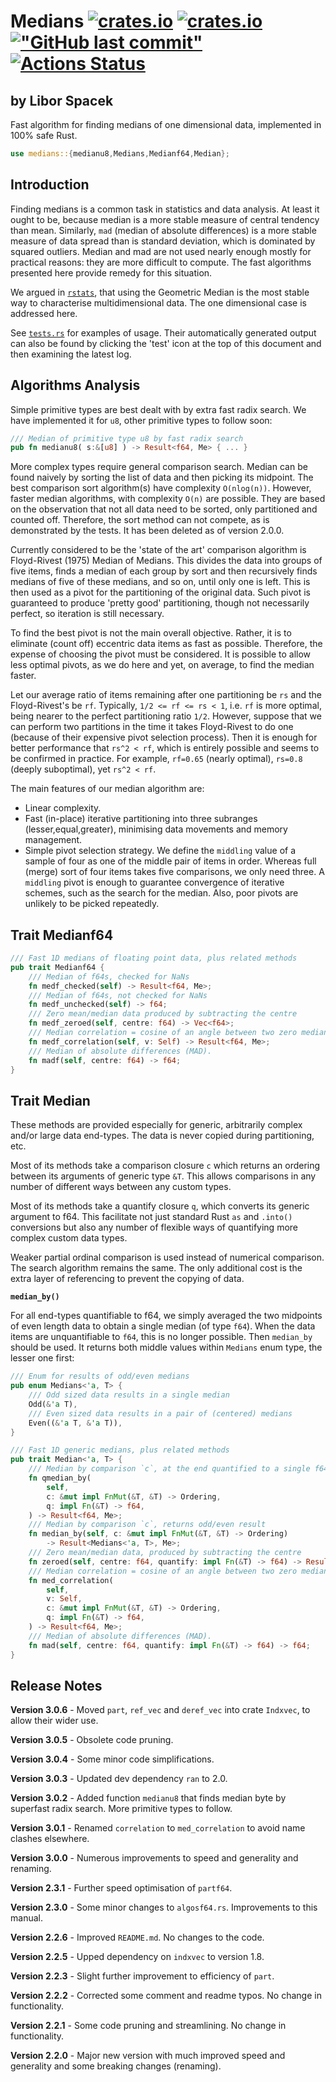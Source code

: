 # Medians [![crates.io](https://img.shields.io/crates/v/medians?logo=rust)](https://crates.io/crates/medians) [![crates.io](https://img.shields.io/crates/d/medians?logo=rust)](https://crates.io/crates/medians) [!["GitHub last commit"](https://img.shields.io/github/last-commit/liborty/medians/HEAD?logo=github)](https://github.com/liborty/medians) [![Actions Status](https://github.com/liborty/medians/workflows/test/badge.svg)](https://github.com/liborty/random/actions)

## **by Libor Spacek**

Fast algorithm for finding medians of one dimensional data, implemented in 100% safe Rust.

```rust
use medians::{medianu8,Medians,Medianf64,Median};
```

## Introduction

Finding medians is a common task in statistics and data analysis. At least it ought to be, because median is a more stable measure of central tendency than mean. Similarly, `mad` (median of absolute differences) is a more stable measure of data spread than is standard deviation, which is dominated by squared outliers. Median and mad are not used nearly enough mostly for practical reasons: they are more difficult to compute. The fast algorithms presented here provide remedy for this situation.

We argued in [`rstats`](https://github.com/liborty/rstats), that using the Geometric Median is the most stable way to characterise multidimensional data. The one dimensional case is addressed here.

See [`tests.rs`](https://github.com/liborty/medians/blob/main/tests/tests.rs) for examples of usage. Their automatically generated output can also be found by clicking the 'test' icon at the top of this document and then examining the latest log.

## Algorithms Analysis

Simple primitive types are best dealt with by extra fast radix search. We have implemented it for `u8`, other primitive types to follow soon:

```rust
/// Median of primitive type u8 by fast radix search
pub fn medianu8( s:&[u8] ) -> Result<f64, Me> { ... }
```

More complex types require general comparison search. Median can be found naively by sorting the list of data and then picking its midpoint. The best comparison sort algorithm(s) have complexity `O(nlog(n))`. However, faster median algorithms, with complexity `O(n)` are possible. They are based on the observation that not all data need to be sorted, only partitioned and counted off. Therefore, the sort method can not compete, as is demonstrated by the tests. It has been deleted as of version 2.0.0.

Currently considered to be the 'state of the art' comparison algorithm is Floyd-Rivest (1975) Median of Medians. This divides the data into groups of five items, finds a median of each group by sort and then recursively finds medians of five of these medians, and so on, until only one is left. This is then used as a pivot for the partitioning of the original data. Such pivot is guaranteed to produce 'pretty good' partitioning, though not necessarily perfect, so iteration is still necessary.

To find the best pivot is not the main overall objective. Rather, it is to eliminate (count off) eccentric data items as fast as possible. Therefore, the expense of choosing the pivot must be considered. It is possible to allow less optimal pivots, as we do here and yet, on average, to find the median faster.

Let our average ratio of items remaining after one partitioning be `rs` and the Floyd-Rivest's be `rf`. Typically, `1/2 <= rf <= rs < 1`, i.e. `rf` is more optimal, being nearer to the perfect partitioning ratio `1/2`. However, suppose that we can perform two partitions in the time it takes Floyd-Rivest to do one (because of their expensive pivot selection process). Then it is enough for better performance that `rs^2 < rf`, which is entirely possible and seems to be confirmed in practice. For example, `rf=0.65` (nearly optimal), `rs=0.8` (deeply suboptimal), yet `rs^2 < rf`.

The main features of our median algorithm are:

* Linear complexity.
* Fast (in-place) iterative partitioning into three subranges (lesser,equal,greater), minimising data movements and memory management.
* Simple pivot selection strategy. We define the `middling` value of a sample of four as one of the middle pair of items in order. Whereas full (merge) sort of four items takes five comparisons, we only need three. A `middling` pivot is enough to guarantee convergence of iterative schemes, such as the search for the median. Also, poor pivots are unlikely to be picked repeatedly.

## Trait Medianf64

```rust
/// Fast 1D medians of floating point data, plus related methods
pub trait Medianf64 {
    /// Median of f64s, checked for NaNs
    fn medf_checked(self) -> Result<f64, Me>;
    /// Median of f64s, not checked for NaNs
    fn medf_unchecked(self) -> f64;
    /// Zero mean/median data produced by subtracting the centre
    fn medf_zeroed(self, centre: f64) -> Vec<f64>;
    /// Median correlation = cosine of an angle between two zero median vecs
    fn medf_correlation(self, v: Self) -> Result<f64, Me>;
    /// Median of absolute differences (MAD).
    fn madf(self, centre: f64) -> f64;
}
```

## Trait Median

These methods are provided especially for generic, arbitrarily complex and/or large data end-types. The data is never copied during partitioning, etc.

Most of its methods take a comparison closure `c` which returns an ordering between its arguments of generic type `&T`. This allows comparisons in any number of different ways between any custom types.

Most of its methods take a quantify closure `q`, which converts its generic argument to f64. This facilitate not just standard Rust `as` and `.into()` conversions but also any number of flexible ways of quantifying more complex custom data types.

Weaker partial ordinal comparison is used instead of numerical comparison. The search algorithm remains the same. The only additional cost is the extra layer of referencing to prevent the copying of data.

**`median_by()`**

For all end-types quantifiable to f64, we simply averaged the two midpoints of even length data to obtain a single median (of type `f64`). When the data items are unquantifiable to `f64`, this is no longer possible. Then `median_by` should be used. It returns both middle values within `Medians` enum type, the lesser one first:

```rust
/// Enum for results of odd/even medians
pub enum Medians<'a, T> {
    /// Odd sized data results in a single median
    Odd(&'a T),
    /// Even sized data results in a pair of (centered) medians
    Even((&'a T, &'a T)),
}
```

```rust
/// Fast 1D generic medians, plus related methods
pub trait Median<'a, T> {
    /// Median by comparison `c`, at the end quantified to a single f64 by `q`
    fn qmedian_by(
        self,
        c: &mut impl FnMut(&T, &T) -> Ordering,
        q: impl Fn(&T) -> f64,
    ) -> Result<f64, Me>;
    /// Median by comparison `c`, returns odd/even result
    fn median_by(self, c: &mut impl FnMut(&T, &T) -> Ordering) 
        -> Result<Medians<'a, T>, Me>;
    /// Zero mean/median data, produced by subtracting the centre
    fn zeroed(self, centre: f64, quantify: impl Fn(&T) -> f64) -> Result<Vec<f64>, Me>;
    /// Median correlation = cosine of an angle between two zero median Vecs
    fn med_correlation(
        self,
        v: Self,
        c: &mut impl FnMut(&T, &T) -> Ordering,
        q: impl Fn(&T) -> f64,
    ) -> Result<f64, Me>;
    /// Median of absolute differences (MAD).
    fn mad(self, centre: f64, quantify: impl Fn(&T) -> f64) -> f64;
}
```

## Release Notes

**Version 3.0.6** - Moved `part`, `ref_vec` and `deref_vec` into crate `Indxvec`, to allow their wider use.

**Version 3.0.5** - Obsolete code pruning.

**Version 3.0.4** - Some minor code simplifications.

**Version 3.0.3** - Updated dev dependency `ran` to 2.0.

**Version 3.0.2** - Added function `medianu8` that finds median byte by superfast radix search. More primitive types to follow.

**Version 3.0.1** - Renamed `correlation` to `med_correlation` to avoid name clashes elsewhere.

**Version 3.0.0** - Numerous improvements to speed and generality and renaming.

**Version 2.3.1** - Further speed optimisation of `partf64`.

**Version 2.3.0** - Some minor changes to `algosf64.rs`. Improvements to this manual.

**Version 2.2.6** - Improved `README.md`. No changes to the code.

**Version 2.2.5** - Upped dependency on `indxvec` to version 1.8.

**Version 2.2.3** - Slight further improvement to efficiency of `part`.

**Version 2.2.2** - Corrected some comment and readme typos. No change in functionality.

**Version 2.2.1** - Some code pruning and streamlining. No change in functionality.

**Version 2.2.0** - Major new version with much improved speed and generality and some breaking changes (renaming).
